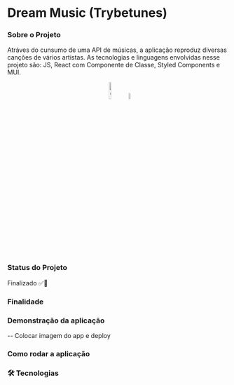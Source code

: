 # Dream Music (Trybetunes)

### Sobre o Projeto

Atráves do cunsumo de uma API de músicas, a aplicação reproduz diversas canções de vários artistas. As tecnologias e linguagens envolvidas nesse projeto são: JS, React com Componente de Classe, Styled Components e MUI.
<div align="center">
  <a href="https://github.com/Veronica-Alfr/Dream-Music/issues"><img alt="GitHub issues" src="https://img.shields.io/github/issues/Veronica-Alfr/Dream-Music?color=ff0783&style=flat-square" width='10%'></a>
 <a href="https://github.com/Veronica-Alfr/Dream-Music/stargazers"><img alt="GitHub stars" src="https://img.shields.io/github/stars/Veronica-Alfr/Dream-Music?color=ff0783&style=flat-square" width='6%'></a>
</div>

### Status do Projeto
  
Finalizado ✅🚀

### Finalidade

### Demonstração da aplicação
-- Colocar imagem do app e deploy

### Como rodar a aplicação

<div background-color='gray'>

</div>

### 🛠 Tecnologias
